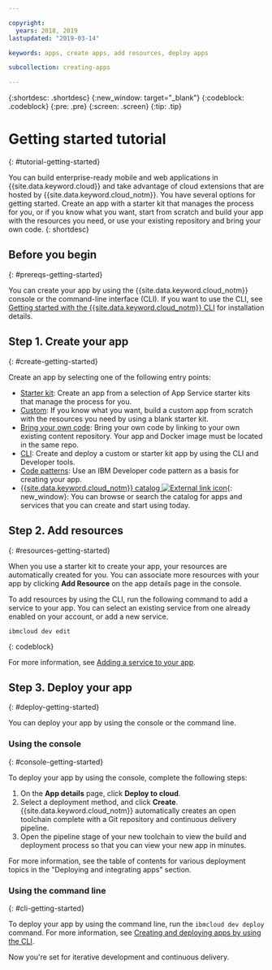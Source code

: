 ```yaml
---

copyright:
  years: 2018, 2019
lastupdated: "2019-03-14"

keywords: apps, create apps, add resources, deploy apps

subcollection: creating-apps

---
```


{:shortdesc: .shortdesc}
{:new_window: target="_blank"}
{:codeblock: .codeblock}
{:pre: .pre}
{:screen: .screen}
{:tip: .tip}

# Getting started tutorial
{: #tutorial-getting-started}

You can build enterprise-ready mobile and web applications in {{site.data.keyword.cloud}} and take advantage of cloud extensions that are hosted by {{site.data.keyword.cloud_notm}}. You have several options for getting started. Create an app with a starter kit that manages the process for you, or if you know what you want, start from scratch and build your app with the resources you need, or use your existing repository and bring your own code.
{: shortdesc}

## Before you begin
{: #prereqs-getting-started}

You can create your app by using the {{site.data.keyword.cloud_notm}} console or the command-line interface (CLI). If you want to use the CLI, see [Getting started with the {{site.data.keyword.cloud_notm}} CLI](/docs/cli/index.html) for installation details.

## Step 1. Create your app
{: #create-getting-started}

Create an app by selecting one of the following entry points:
* [Starter kit](/docs/apps/tutorials/tutorial_starter-kit.html#tutorial-starterkit): Create an app from a selection of App Service starter kits that manage the process for you.
* [Custom](/docs/apps/tutorials/tutorial_scratch.html#tutorial-scratch): If you know what you want, build a custom app from scratch with the resources you need by using a blank starter kit.
* [Bring your own code](/docs/apps/tutorials/tutorial_byoc.html#tutorial-byoc): Bring your own code by linking to your own existing content repository. Your app and Docker image must be located in the same repo.
* [CLI](/docs/apps/create-deploy-cli.html#create-deploy-app-cli): Create and deploy a custom or starter kit app by using the CLI and Developer tools.
* [Code patterns](/docs/apps/tutorials/tutorial_code-pattern.html#tutorial-codepattern): Use an IBM Developer code pattern as a basis for creating your app.
* [{{site.data.keyword.cloud_notm}} catalog ![External link icon](../icons/launch-glyph.svg "External link icon")](https://cloud.ibm.com/catalog){: new_window}: You can browse or search the catalog for apps and services that you can create and start using today.

## Step 2. Add resources
{: #resources-getting-started}

When you use a starter kit to create your app, your resources are automatically created for you. You can associate more resources with your app by clicking **Add Resource** on the app details page in the console.

To add resources by using the CLI, run the following command to add a service to your app. You can select an existing service from one already enabled on your account, or add a new service. 
```
ibmcloud dev edit
```
{: codeblock}

For more information, see [Adding a service to your app](/docs/apps/reqnsi.html#add-resource).

## Step 3. Deploy your app
{: #deploy-getting-started}

You can deploy your app by using the console or the command line.

### Using the console
{: #console-getting-started}

To deploy your app by using the console, complete the following steps:

1. On the **App details** page, click **Deploy to cloud**.
2. Select a deployment method, and click **Create**. {{site.data.keyword.cloud_notm}} automatically creates an open toolchain complete with a Git repository and continuous delivery pipeline.
3. Open the pipeline stage of your new toolchain to view the build and deployment process so that you can view your new app in minutes.

For more information, see the table of contents for various deployment topics in the "Deploying and integrating apps" section.

### Using the command line
{: #cli-getting-started}

To deploy your app by using the command line, run the `ibmcloud dev deploy` command. For more information, see [Creating and deploying apps by using the CLI](/docs/apps/create-deploy-cli.html#create-deploy-app-cli).

Now you're set for iterative development and continuous delivery.
